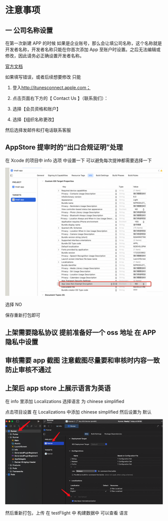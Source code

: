 # 注意事项

## 一 公司名称设置

在第一次新建 APP 的时候 如果是企业账号，那么会让填公司名称，这个名称就是开发者名称，开发者名称只能在你首次添加 App 至账户时设置。之后无法编辑或修改，因此请务必正确设置开发者名称。

[官方文档](https://developer.apple.com/cn/help/app-store-connect/create-an-app-record/set-your-developer-name/)

如果填写错误，或者后续想要修改 只能

1. 登入<http://itunesconnect.apple.com；>

2. 点击页面右下方的【 Contact Us 】（联系我们）：

3. 选择【会员资格和账户】

4. 选择【组织名称更改】

然后选择发邮件和打电话联系客服

## AppStore 提审时的“出口合规证明”处理

在 Xcode 的项目中 info 选项 中设置一下 可以避免每次提神都需要选择一下

![](img/ios_1.png)

选择 NO

保存重新打包即可

## 上架需要隐私协议 提前准备好一个 oss 地址 在 APP 隐私中设置

## 审核需要 app 截图 注意截图尽量要和审核时内容一致 防止审核不通过

## 上架后 app store 上展示语言为英语

在 info 里添加 Localizations 选择语言 为 chinese simplified

点击项目设置 在 Localizations 中添加 chinese simplified 然后设置为 默认

![](img/ios_2.png)

然后重新打包，上传 在 testFlight 中 构建数据中 可以查看 语言
